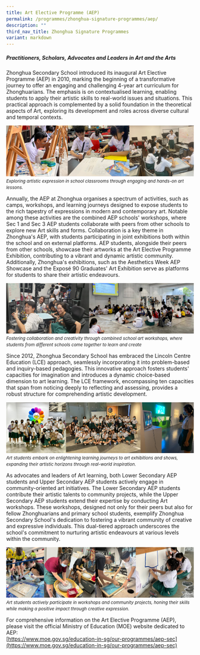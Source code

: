 ```yaml
---
title: Art Elective Programme (AEP)
permalink: /programmes/zhonghua-signature-programmes/aep/
description: ""
third_nav_title: Zhonghua Signature Programmes
variant: markdown
---
```

##### Practitioners, Scholars, Advocates and Leaders in Art and the Arts

Zhonghua Secondary School introduced its inaugural Art Elective Programme (AEP) in 2010, marking the beginning of a transformative journey to offer an engaging and challenging 4-year art curriculum for Zhonghuarians. The emphasis is on contextualised learning, enabling students to apply their artistic skills to real-world issues and situations. This practical approach is complemented by a solid foundation in the theoretical aspects of Art, exploring its development and roles across diverse cultural and temporal contexts. 

![](/images/AEP01.jpg)
<small>*Exploring artistic expression in school classrooms through engaging and hands-on art lessons.*</small>

Annually, the AEP at Zhonghua organises a spectrum of activities, such as camps, workshops, and learning journeys designed to expose students to the rich tapestry of expressions in modern and contemporary art. Notable among these activities are the combined AEP schools' workshops, where Sec 1 and Sec 3 AEP students collaborate with peers from other schools to explore new Art skills and forms. Collaboration is a key theme in Zhonghua's AEP, with students participating in joint exhibitions both within the school and on external platforms. AEP students, alongside their peers from other schools, showcase their artworks at the Art Elective Programme Exhibition, contributing to a vibrant and dynamic artistic community. Additionally, Zhonghua's exhibitions, such as the Aesthetics Week AEP Showcase and the Exposé 90 Graduates' Art Exhibition serve as platforms for students to share their artistic endeavours.

![](/images/AEP02.jpg)
<small>*Fostering collaboration and creativity through combined school art workshops, where students from different schools come together to learn and create*</small>

Since 2012, Zhonghua Secondary School has embraced the Lincoln Centre Education (LCE) approach, seamlessly incorporating it into problem-based and inquiry-based pedagogies. This innovative approach fosters students' capacities for imagination and introduces a dynamic choice-based dimension to art learning. The LCE framework, encompassing ten capacities that span from noticing deeply to reflecting and assessing, provides a robust structure for comprehending artistic development.

![](/images/AEP03.jpg)
<small>*Art students embark on enlightening learning journeys to art exhibitions and shows, expanding their artistic horizons through real-world inspiration.*</small>

As advocates and leaders of Art learning, both Lower Secondary AEP students and Upper Secondary AEP students actively engage in community-oriented art initiatives. The Lower Secondary AEP students contribute their artistic talents to community projects, while the Upper Secondary AEP students extend their expertise by conducting Art workshops. These workshops, designed not only for their peers but also for fellow Zhonghuarians and primary school students, exemplify Zhonghua Secondary School's dedication to fostering a vibrant community of creative and expressive individuals. This dual-tiered approach underscores the school's commitment to nurturing artistic endeavours at various levels within the community.

![](/images/AEP04.jpg)
<small>*Art students actively participate in workshops and community projects, honing their skills while making a positive impact through creative expression.*</small>


For comprehensive information on the Art Elective Programme (AEP), please visit the official Ministry of Education (MOE) website dedicated to AEP:<br>
[https://www.moe.gov.sg/education-in-sg/our-programmes/aep-sec](https://www.moe.gov.sg/education-in-sg/our-programmes/aep-sec)